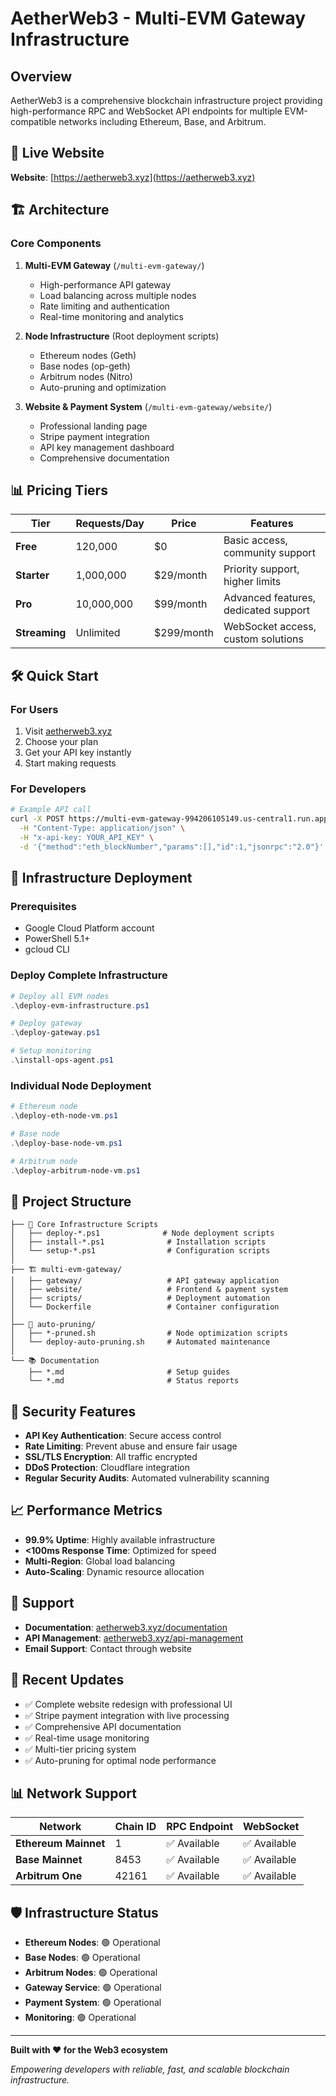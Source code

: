 # AetherWeb3 - Multi-EVM Gateway Infrastructure

## Overview

AetherWeb3 is a comprehensive blockchain infrastructure project providing high-performance RPC and WebSocket API endpoints for multiple EVM-compatible networks including Ethereum, Base, and Arbitrum.

## 🚀 Live Website

**Website**: [https://aetherweb3.xyz](https://aetherweb3.xyz)

## 🏗️ Architecture

### Core Components

1. **Multi-EVM Gateway** (`/multi-evm-gateway/`)
   - High-performance API gateway
   - Load balancing across multiple nodes
   - Rate limiting and authentication
   - Real-time monitoring and analytics

2. **Node Infrastructure** (Root deployment scripts)
   - Ethereum nodes (Geth)
   - Base nodes (op-geth)
   - Arbitrum nodes (Nitro)
   - Auto-pruning and optimization

3. **Website & Payment System** (`/multi-evm-gateway/website/`)
   - Professional landing page
   - Stripe payment integration
   - API key management dashboard
   - Comprehensive documentation

## 📊 Pricing Tiers

| Tier | Requests/Day | Price | Features |
|------|-------------|-------|----------|
| **Free** | 120,000 | $0 | Basic access, community support |
| **Starter** | 1,000,000 | $29/month | Priority support, higher limits |
| **Pro** | 10,000,000 | $99/month | Advanced features, dedicated support |
| **Streaming** | Unlimited | $299/month | WebSocket access, custom solutions |

## 🛠️ Quick Start

### For Users
1. Visit [aetherweb3.xyz](https://aetherweb3.xyz)
2. Choose your plan
3. Get your API key instantly
4. Start making requests

### For Developers
```bash
# Example API call
curl -X POST https://multi-evm-gateway-994206105149.us-central1.run.app/ethereum \
  -H "Content-Type: application/json" \
  -H "x-api-key: YOUR_API_KEY" \
  -d '{"method":"eth_blockNumber","params":[],"id":1,"jsonrpc":"2.0"}'
```

## 🔧 Infrastructure Deployment

### Prerequisites
- Google Cloud Platform account
- PowerShell 5.1+
- gcloud CLI

### Deploy Complete Infrastructure
```powershell
# Deploy all EVM nodes
.\deploy-evm-infrastructure.ps1

# Deploy gateway
.\deploy-gateway.ps1

# Setup monitoring
.\install-ops-agent.ps1
```

### Individual Node Deployment
```powershell
# Ethereum node
.\deploy-eth-node-vm.ps1

# Base node
.\deploy-base-node-vm.ps1

# Arbitrum node
.\deploy-arbitrum-node-vm.ps1
```

## 📁 Project Structure

```
├── 📄 Core Infrastructure Scripts
│   ├── deploy-*.ps1              # Node deployment scripts
│   ├── install-*.ps1              # Installation scripts
│   └── setup-*.ps1                # Configuration scripts
│
├── 🏗️ multi-evm-gateway/
│   ├── gateway/                   # API gateway application
│   ├── website/                   # Frontend & payment system
│   ├── scripts/                   # Deployment automation
│   └── Dockerfile                 # Container configuration
│
├── 🔄 auto-pruning/
│   ├── *-pruned.sh                # Node optimization scripts
│   └── deploy-auto-pruning.sh     # Automated maintenance
│
└── 📚 Documentation
    ├── *.md                       # Setup guides
    └── *.md                       # Status reports
```

## 🔐 Security Features

- **API Key Authentication**: Secure access control
- **Rate Limiting**: Prevent abuse and ensure fair usage
- **SSL/TLS Encryption**: All traffic encrypted
- **DDoS Protection**: Cloudflare integration
- **Regular Security Audits**: Automated vulnerability scanning

## 📈 Performance Metrics

- **99.9% Uptime**: Highly available infrastructure
- **<100ms Response Time**: Optimized for speed
- **Multi-Region**: Global load balancing
- **Auto-Scaling**: Dynamic resource allocation

## 🤝 Support

- **Documentation**: [aetherweb3.xyz/documentation](https://aetherweb3.xyz/documentation.html)
- **API Management**: [aetherweb3.xyz/api-management](https://aetherweb3.xyz/api-management.html)
- **Email Support**: Contact through website

## 🔄 Recent Updates

- ✅ Complete website redesign with professional UI
- ✅ Stripe payment integration with live processing
- ✅ Comprehensive API documentation
- ✅ Real-time usage monitoring
- ✅ Multi-tier pricing system
- ✅ Auto-pruning for optimal node performance

## 📊 Network Support

| Network | Chain ID | RPC Endpoint | WebSocket |
|---------|----------|--------------|----------|
| **Ethereum Mainnet** | 1 | ✅ Available | ✅ Available |
| **Base Mainnet** | 8453 | ✅ Available | ✅ Available |
| **Arbitrum One** | 42161 | ✅ Available | ✅ Available |

## 🛡️ Infrastructure Status

- **Ethereum Nodes**: 🟢 Operational
- **Base Nodes**: 🟢 Operational  
- **Arbitrum Nodes**: 🟢 Operational
- **Gateway Service**: 🟢 Operational
- **Payment System**: 🟢 Operational
- **Monitoring**: 🟢 Operational

---

**Built with ❤️ for the Web3 ecosystem**

*Empowering developers with reliable, fast, and scalable blockchain infrastructure.*